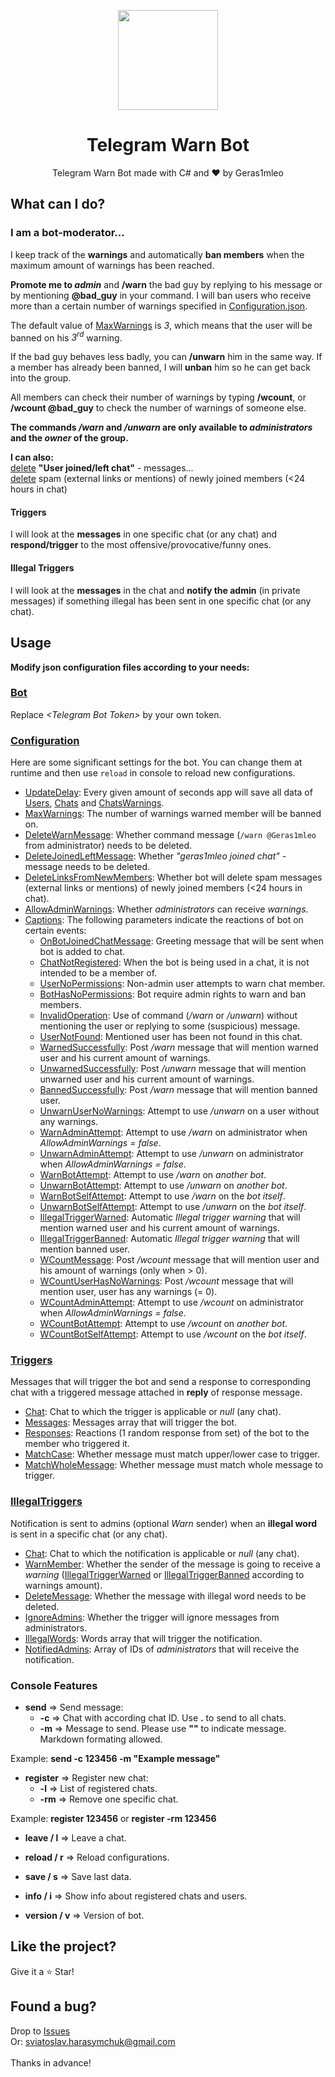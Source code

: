<p align="center">
  <img width="160" src="https://user-images.githubusercontent.com/67554762/171271199-bde4b277-b109-4aa4-ae6c-00546d844847.png">
</p>
<h1 align="center">Telegram Warn Bot</h1>
<p align="center">
  Telegram Warn Bot made with C# and &hearts; by Geras1mleo
</p>

## What can I do?
### I am a bot-moderator...
I keep track of the **warnings** and automatically **ban members** when the maximum amount of warnings has been reached.

**Promote me to _admin_** and **/warn** the bad guy by replying to his message or by mentioning **@bad_guy** in your command.
I will ban users who receive more than a certain number of warnings specified in [Configuration.json](TelegramWarnBot/Configuration/Configuration.json#L3).

The default value of [MaxWarnings](TelegramWarnBot/Configuration/Configuration.json#L3) is *3*, which means that the user will be banned on his *3<sup>rd</sup>* warning.

If the bad guy behaves less badly, you can **/unwarn** him in the same way. If a member has already been banned, I will **unban** him so he can get back into the group.

All members can check their number of warnings by typing **/wcount**, or **/wcount @bad_guy** to check the number of warnings of someone else.

**The commands _/warn_ and _/unwarn_ are only available to _administrators_ and the _owner_ of the group.**

**I can also:**<br>
[delete](TelegramWarnBot/Configuration/Configuration.json#L5) **"User joined/left chat"** - messages...<br>
[delete](TelegramWarnBot/Configuration/Configuration.json#L6) spam (external links or mentions) of newly joined members (<24 hours in chat)

#### Triggers
I will look at the **messages** in one specific chat (or any chat) and **respond/trigger** to the most offensive/provocative/funny ones.

#### Illegal Triggers
I will look at the **messages** in the chat and **notify the admin** (in private messages) if something illegal has been sent in one specific chat (or any chat).

## Usage

**Modify json configuration files according to your needs:**

### [Bot](TelegramWarnBot/Bot.json)

Replace *\<Telegram Bot Token\>* by your own token.

### [Configuration](TelegramWarnBot/Configuration/Configuration.json)

Here are some significant settings for the bot.
You can change them at runtime and then use `reload` in console to reload new configurations.

- [UpdateDelay](TelegramWarnBot/Configuration/Configuration.json#L2): Every given amount of seconds app will save all data of [Users](TelegramWarnBot/Data/Users.json), [Chats](TelegramWarnBot/Data/Chats.json) and [ChatsWarnings](TelegramWarnBot/Data/ChatsWarnings.json).
- [MaxWarnings](TelegramWarnBot/Configuration/Configuration.json#L3): The number of warnings warned member will be banned on.
- [DeleteWarnMessage](TelegramWarnBot/Configuration/Configuration.json#L4): Whether command message (`/warn @Geras1mleo` from administrator) needs to be deleted.
- [DeleteJoinedLeftMessage](TelegramWarnBot/Configuration/Configuration.json#L5): Whether *"geras1mleo joined chat"* - message needs to be deleted.
- [DeleteLinksFromNewMembers](TelegramWarnBot/Configuration/Configuration.json#L6): Whether bot will delete spam messages (external links or mentions) of newly joined members (<24 hours in chat).
- [AllowAdminWarnings](TelegramWarnBot/Configuration/Configuration.json#L7): Whether *administrators* can receive *warnings*. 
- [Captions](TelegramWarnBot/Configuration/Configuration.json#L8): The following parameters indicate the reactions of bot on certain events:
  - [OnBotJoinedChatMessage](TelegramWarnBot/Configuration/Configuration.json#L9): Greeting message that will be sent when bot is added to chat.
  - [ChatNotRegistered](TelegramWarnBot/Configuration/Configuration.json#L10): When the bot is being used in a chat, it is not intended to be a member of.
  - [UserNoPermissions](TelegramWarnBot/Configuration/Configuration.json#L11): Non-admin user attempts to warn chat member.
  - [BotHasNoPermissions](TelegramWarnBot/Configuration/Configuration.json#L12): Bot require admin rights to warn and ban members.
  - [InvalidOperation](TelegramWarnBot/Configuration/Configuration.json#L13): Use of command (*/warn* or */unwarn*) without mentioning the user or replying to some (suspicious) message.
  - [UserNotFound](TelegramWarnBot/Configuration/Configuration.json#L14): Mentioned user has been not found in this chat.
  - [WarnedSuccessfully](TelegramWarnBot/Configuration/Configuration.json#L15): Post */warn* message that will mention warned user and his current amount of warnings.
  - [UnwarnedSuccessfully](TelegramWarnBot/Configuration/Configuration.json#L16): Post */unwarn* message that will mention unwarned user and his current amount of warnings.
  - [BannedSuccessfully](TelegramWarnBot/Configuration/Configuration.json#L17): Post */warn* message that will mention banned user.
  - [UnwarnUserNoWarnings](TelegramWarnBot/Configuration/Configuration.json#L18): Attempt to use */unwarn* on a user without any warnings.
  - [WarnAdminAttempt](TelegramWarnBot/Configuration/Configuration.json#L19): Attempt to use */warn* on administrator when *AllowAdminWarnings = false*.
  - [UnwarnAdminAttempt](TelegramWarnBot/Configuration/Configuration.json#L20): Attempt to use */unwarn* on administrator when *AllowAdminWarnings = false*.
  - [WarnBotAttempt](TelegramWarnBot/Configuration/Configuration.json#L21): Attempt to use */warn* on *another bot*.
  - [UnwarnBotAttempt](TelegramWarnBot/Configuration/Configuration.json#L22): Attempt to use */unwarn* on *another bot*.
  - [WarnBotSelfAttempt](TelegramWarnBot/Configuration/Configuration.json#L23): Attempt to use */warn* on the *bot itself*.
  - [UnwarnBotSelfAttempt](TelegramWarnBot/Configuration/Configuration.json#L24): Attempt to use */unwarn* on the *bot itself*.
  - [IllegalTriggerWarned](TelegramWarnBot/Configuration/Configuration.json#L25): Automatic *Illegal trigger warning* that will mention warned user and his current amount of warnings.
  - [IllegalTriggerBanned](TelegramWarnBot/Configuration/Configuration.json#L26): Automatic *Illegal trigger warning* that will mention banned user.
  - [WCountMessage](TelegramWarnBot/Configuration/Configuration.json#L27): Post */wcount* message that will mention user and his amount of warnings (only when > 0).
  - [WCountUserHasNoWarnings](TelegramWarnBot/Configuration/Configuration.json#L28): Post */wcount* message that will mention user, user has any warnings (= 0).
  - [WCountAdminAttempt](TelegramWarnBot/Configuration/Configuration.json#L29): Attempt to use */wcount* on administrator when *AllowAdminWarnings = false*.
  - [WCountBotAttempt](TelegramWarnBot/Configuration/Configuration.json#L30): Attempt to use */wcount* on *another bot*.
  - [WCountBotSelfAttempt](TelegramWarnBot/Configuration/Configuration.json#L31): Attempt to use */wcount* on the *bot itself*.

### [Triggers](TelegramWarnBot/Configuration/Triggers.json)

Messages that will trigger the bot and send a response to corresponding chat with a triggered message attached in **reply** of response message.

- [Chat](TelegramWarnBot/Configuration/Triggers.json#L3): Chat to which the trigger is applicable or *null* (any chat).
- [Messages](TelegramWarnBot/Configuration/Triggers.json#L4): Messages array that will trigger the bot.
- [Responses](TelegramWarnBot/Configuration/Triggers.json#L5): Reactions (1 random response from set) of the bot to the member who triggered it.
- [MatchCase](TelegramWarnBot/Configuration/Triggers.json#L6): Whether message must match upper/lower case to trigger.
- [MatchWholeMessage](TelegramWarnBot/Configuration/Triggers.json#L7): Whether message must match whole message to trigger.

### [IllegalTriggers](TelegramWarnBot/Configuration/IllegalTriggers.json#L48)

Notification is sent to admins (optional *Warn* sender) when an **illegal word** is sent in a specific chat (or any chat).

- [Chat](TelegramWarnBot/Configuration/IllegalTriggers.json#L3): Chat to which the notification is applicable or *null* (any chat).
- [WarnMember](TelegramWarnBot/Configuration/IllegalTriggers.json#L4): Whether the sender of the message is going to receive a *warning* ([IllegalTriggerWarned](TelegramWarnBot/Configuration/Configuration.json#L22) or [IllegalTriggerBanned](TelegramWarnBot/Configuration/Configuration.json#L23) according to warnings amount).
- [DeleteMessage](TelegramWarnBot/Configuration/IllegalTriggers.json#L5): Whether the message with illegal word needs to be deleted.
- [IgnoreAdmins](TelegramWarnBot/Configuration/IllegalTriggers.json#L6): Whether the trigger will ignore messages from administrators.
- [IllegalWords](TelegramWarnBot/Configuration/IllegalTriggers.json#L7): Words array that will trigger the notification.
- [NotifiedAdmins](TelegramWarnBot/Configuration/IllegalTriggers.json#L8): Array of IDs of *administrators* that will receive the notification.

### Console Features

- **send** => Send message:
  - **-c** => Chat with according chat ID. Use **.** to send to all chats.
  - **-m** => Message to send. Please use **""** to indicate message. Markdown formating allowed.

Example: **send -c 123456 -m "Example message"**

- **register** => Register new chat:
  - **-l** => List of registered chats.
  - **-rm** => Remove one specific chat.

Example: **register 123456** or **register -rm 123456**

- **leave / l** => Leave a chat.

- **reload / r**  => Reload configurations.

- **save / s** => Save last data.

- **info / i** => Show info about registered chats and users.

- **version / v** => Version of bot.

## Like the project?

Give it a :star: Star!

## Found a bug?

Drop to <a href="https://github.com/Geras1mleo/TelegramWarnBot/issues">Issues</a><br/>
Or: sviatoslav.harasymchuk@gmail.com<br/>
<br/>
Thanks in advance!
